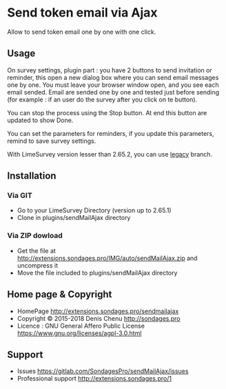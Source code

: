 # Send token email via Ajax
Allow to send token email one by one with one click.

## Usage

On survey settings, plugin part : you have 2 buttons to send invitation or reminder, this open a new dialog box where you can send email messages one by one.
You must leave your browser window open, and you see each email sended. Email are sended one by one and tested just before sending (for example : if an user do the survey after you click on te button).

You can stop the process using the Stop button. At end this button are updated to show Done.

You can set the parameters for reminders, if you update this parameters, remind to save survey settings.

With LimeSurvey version lesser than 2.65.2, you can use [legacy](https://gitlab.com/SondagesPro/mailing/sendMailAjax/tree/legacy) branch.

## Installation

### Via GIT
- Go to your LimeSurvey Directory (version up to 2.65.1)
- Clone in plugins/sendMailAjax directory

### Via ZIP dowload
- Get the file at <http://extensions.sondages.pro/IMG/auto/sendMailAjax.zip> and uncompress it
- Move the file included to plugins/sendMailAjax directory

## Home page & Copyright
- HomePage <http://extensions.sondages.pro/sendmailajax>
- Copyright © 2015-2018 Denis Chenu <http://sondages.pro>
- Licence : GNU General Affero Public License <https://www.gnu.org/licenses/agpl-3.0.html>

## Support
- Issues <https://gitlab.com/SondagesPro/sendMailAjax/issues>
- Professional support <http://extensions.sondages.pro/1>
